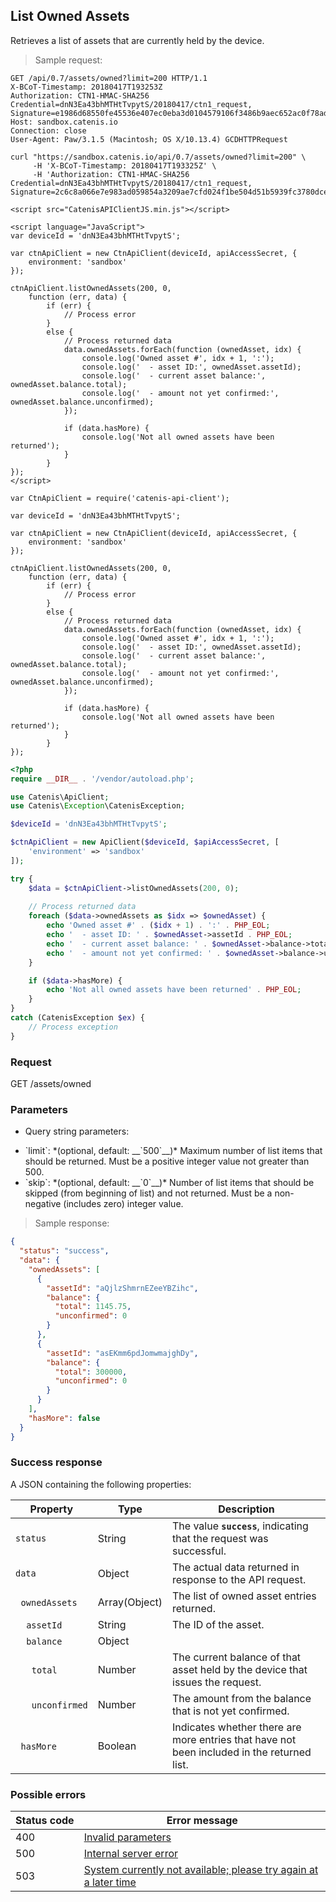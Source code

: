 ## List Owned Assets

Retrieves a list of assets that are currently held by the device.

> Sample request:

```http--raw
GET /api/0.7/assets/owned?limit=200 HTTP/1.1
X-BCoT-Timestamp: 20180417T193253Z
Authorization: CTN1-HMAC-SHA256 Credential=dnN3Ea43bhMTHtTvpytS/20180417/ctn1_request, Signature=e1986d68550fe45536e407ec0eba3d0104579106f3486b9aec652ac0f78add43
Host: sandbox.catenis.io
Connection: close
User-Agent: Paw/3.1.5 (Macintosh; OS X/10.13.4) GCDHTTPRequest
```

```shell
curl "https://sandbox.catenis.io/api/0.7/assets/owned?limit=200" \
     -H 'X-BCoT-Timestamp: 20180417T193325Z' \
     -H 'Authorization: CTN1-HMAC-SHA256 Credential=dnN3Ea43bhMTHtTvpytS/20180417/ctn1_request, Signature=2c6c8a066e7e983ad059854a3209ae7cfd024f1be504d51b5939fc3780dce8ae'
```

```html--javascript
<script src="CatenisAPIClientJS.min.js"></script>

<script language="JavaScript">
var deviceId = 'dnN3Ea43bhMTHtTvpytS';

var ctnApiClient = new CtnApiClient(deviceId, apiAccessSecret, {
    environment: 'sandbox'
});

ctnApiClient.listOwnedAssets(200, 0,
    function (err, data) {
        if (err) {
            // Process error
        }
        else {
            // Process returned data
            data.ownedAssets.forEach(function (ownedAsset, idx) {
                console.log('Owned asset #', idx + 1, ':');
                console.log('  - asset ID:', ownedAsset.assetId);
                console.log('  - current asset balance:', ownedAsset.balance.total);
                console.log('  - amount not yet confirmed:', ownedAsset.balance.unconfirmed);
            });

            if (data.hasMore) {
                console.log('Not all owned assets have been returned');
            }
        }
});
</script>
```

```javascript--node
var CtnApiClient = require('catenis-api-client');

var deviceId = 'dnN3Ea43bhMTHtTvpytS';

var ctnApiClient = new CtnApiClient(deviceId, apiAccessSecret, {
    environment: 'sandbox'
});

ctnApiClient.listOwnedAssets(200, 0,
    function (err, data) {
        if (err) {
            // Process error
        }
        else {
            // Process returned data
            data.ownedAssets.forEach(function (ownedAsset, idx) {
                console.log('Owned asset #', idx + 1, ':');
                console.log('  - asset ID:', ownedAsset.assetId);
                console.log('  - current asset balance:', ownedAsset.balance.total);
                console.log('  - amount not yet confirmed:', ownedAsset.balance.unconfirmed);
            });

            if (data.hasMore) {
                console.log('Not all owned assets have been returned');
            }
        }
});
```

```php
<?php
require __DIR__ . '/vendor/autoload.php';

use Catenis\ApiClient;
use Catenis\Exception\CatenisException;

$deviceId = 'dnN3Ea43bhMTHtTvpytS';

$ctnApiClient = new ApiClient($deviceId, $apiAccessSecret, [
    'environment' => 'sandbox'
]);

try {
    $data = $ctnApiClient->listOwnedAssets(200, 0);
    
    // Process returned data
    foreach ($data->ownedAssets as $idx => $ownedAsset) {
        echo 'Owned asset #' . ($idx + 1) . ':' . PHP_EOL;
        echo '  - asset ID: ' . $ownedAsset->assetId . PHP_EOL;
        echo '  - current asset balance: ' . $ownedAsset->balance->total . PHP_EOL;
        echo '  - amount not yet confirmed: ' . $ownedAsset->balance->unconfirmed . PHP_EOL;
    }

    if ($data->hasMore) {
        echo 'Not all owned assets have been returned' . PHP_EOL;
    }
}
catch (CatenisException $ex) {
    // Process exception
}
```

### Request

GET /assets/owned

### Parameters

<!-- Note: we are not using the native markdown list feature for the second level items because the generated
        HTML has no space to the following first level item -->
- Query string parameters:
<ul class="parameterList">
  <li>`limit`: *(optional, default: __`500`__)* Maximum number of list items that should be returned. Must be a positive integer value not greater than 500.</li>
  <li>`skip`: *(optional, default: __`0`__)* Number of list items that should be skipped (from beginning of list) and not returned. Must be a non-negative (includes zero) integer value.</li>
</ul>

> Sample response:

```json
{
  "status": "success",
  "data": {
    "ownedAssets": [
      {
        "assetId": "aQjlzShmrnEZeeYBZihc",
        "balance": {
          "total": 1145.75,
          "unconfirmed": 0
        }
      },
      {
        "assetId": "asEKmm6pdJomwmajghDy",
        "balance": {
          "total": 300000,
          "unconfirmed": 0
        }
      }
    ],
    "hasMore": false
  }
}
```

### Success response

A JSON containing the following properties:

| Property | Type | Description |
| -------- | ---- | ----------- |
| `status` | String | The value **`success`**, indicating that the request was successful. |
| `data` | Object | The actual data returned in response to the API request. |
| &nbsp;&nbsp;`ownedAssets` | Array(Object) | The list of owned asset entries returned.  |
| &nbsp;&nbsp;&nbsp;&nbsp;`assetId` | String | The ID of the asset. |
| &nbsp;&nbsp;&nbsp;&nbsp;`balance` | Object | |
| &nbsp;&nbsp;&nbsp;&nbsp;&nbsp;&nbsp;`total` | Number | The current balance of that asset held by the device that issues the request. |
| &nbsp;&nbsp;&nbsp;&nbsp;&nbsp;&nbsp;`unconfirmed` | Number | The amount from the balance that is not yet confirmed. |
| &nbsp;&nbsp;`hasMore` | Boolean | Indicates whether there are more entries that have not been included in the returned list. |

### Possible errors

| Status&nbsp;code | Error&nbsp;message |
| ----------- | ------------- |
| 400 | <a href="#error_msg_130">Invalid parameters</a> |
| 500 | <a href="#error_msg_100">Internal server error</a> |
| 503 | <a href="#error_msg_220">System currently not available; please try again at a later time</a> |
